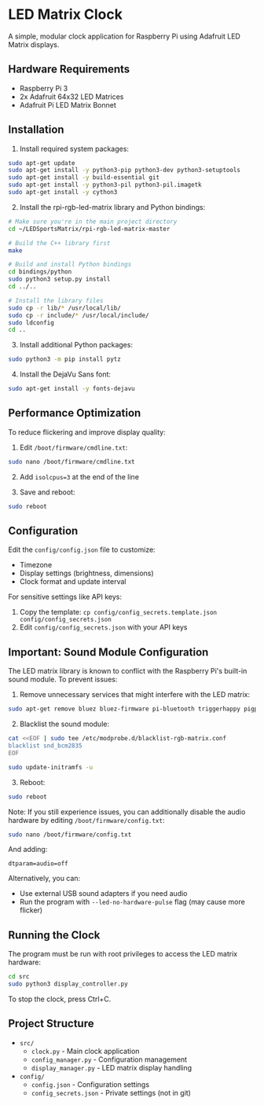 # LED Matrix Clock

A simple, modular clock application for Raspberry Pi using Adafruit LED Matrix displays.

## Hardware Requirements

- Raspberry Pi 3
- 2x Adafruit 64x32 LED Matrices
- Adafruit Pi LED Matrix Bonnet

## Installation

1. Install required system packages:
```bash
sudo apt-get update
sudo apt-get install -y python3-pip python3-dev python3-setuptools
sudo apt-get install -y build-essential git
sudo apt-get install -y python3-pil python3-pil.imagetk
sudo apt-get install -y cython3
```

2. Install the rpi-rgb-led-matrix library and Python bindings:
```bash
# Make sure you're in the main project directory
cd ~/LEDSportsMatrix/rpi-rgb-led-matrix-master

# Build the C++ library first
make

# Build and install Python bindings
cd bindings/python
sudo python3 setup.py install
cd ../..

# Install the library files
sudo cp -r lib/* /usr/local/lib/
sudo cp -r include/* /usr/local/include/
sudo ldconfig
cd ..
```

3. Install additional Python packages:
```bash
sudo python3 -m pip install pytz
```

4. Install the DejaVu Sans font:
```bash
sudo apt-get install -y fonts-dejavu
```

## Performance Optimization

To reduce flickering and improve display quality:

1. Edit `/boot/firmware/cmdline.txt`:
```bash
sudo nano /boot/firmware/cmdline.txt
```

2. Add `isolcpus=3` at the end of the line

3. Save and reboot:
```bash
sudo reboot
```

## Configuration

Edit the `config/config.json` file to customize:
- Timezone
- Display settings (brightness, dimensions)
- Clock format and update interval

For sensitive settings like API keys:
1. Copy the template: `cp config/config_secrets.template.json config/config_secrets.json`
2. Edit `config/config_secrets.json` with your API keys

## Important: Sound Module Configuration

The LED matrix library is known to conflict with the Raspberry Pi's built-in sound module. To prevent issues:

1. Remove unnecessary services that might interfere with the LED matrix:
```bash
sudo apt-get remove bluez bluez-firmware pi-bluetooth triggerhappy pigpio
```

2. Blacklist the sound module:
```bash
cat <<EOF | sudo tee /etc/modprobe.d/blacklist-rgb-matrix.conf
blacklist snd_bcm2835
EOF

sudo update-initramfs -u
```

3. Reboot:
```bash
sudo reboot
```

Note: If you still experience issues, you can additionally disable the audio hardware by editing `/boot/firmware/config.txt`:
```bash
sudo nano /boot/firmware/config.txt
```
And adding:
```
dtparam=audio=off
```

Alternatively, you can:
- Use external USB sound adapters if you need audio
- Run the program with `--led-no-hardware-pulse` flag (may cause more flicker)

## Running the Clock

The program must be run with root privileges to access the LED matrix hardware:

```bash
cd src
sudo python3 display_controller.py
```

To stop the clock, press Ctrl+C.

## Project Structure

- `src/`
  - `clock.py` - Main clock application
  - `config_manager.py` - Configuration management
  - `display_manager.py` - LED matrix display handling
- `config/`
  - `config.json` - Configuration settings
  - `config_secrets.json` - Private settings (not in git) 